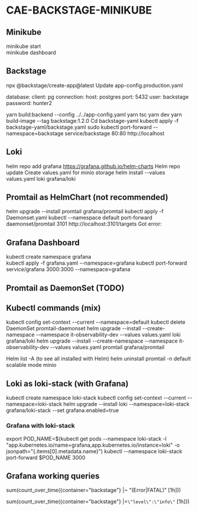 
# CAE-BACKSTAGE-MINIKUBE

## Minikube

minikube start  
minikube dashboard

## Backstage

npx @backstage/create-app@latest
Update app-config.production.yaml

database:
    client: pg
    connection:
      host: postgres
      port: 5432
      user: backstage
      password: hunter2

yarn build:backend --config ../../app-config.yaml
yarn tsc
yarn dev
yarn build-image --tag backstage:1.2.0
Cd backstage-yaml
kubectl apply -f backstage-yaml/backstage.yaml
sudo kubectl port-forward --namespace=backstage service/backstage 80:80
http://localhost

## Loki

helm repo add grafana https://grafana.github.io/helm-charts
Helm repo update
Create values.yaml for minio storage
helm install --values values.yaml loki grafana/loki

## Promtail as HelmChart (not recommended)

helm upgrade --install promtail grafana/promtail
kubectl apply -f Daemonset.yaml
kubectl --namespace default port-forward daemonset/promtail 3101
http://localhost:3101/targets
Got error:

## Grafana Dashboard

kubectl create namespace grafana  
kubectl apply -f grafana.yaml --namespace=grafana
kubectl port-forward service/grafana 3000:3000 --namespace=grafana

## Promtail as DaemonSet (TODO)

## Kubectl commands (mix)

kubectl config set-context --current --namespace=default
kubectl delete DaemonSet promtail-daemonset
helm upgrade --install --create-namespace --namespace it-observability-dev --values values.yaml loki grafana/loki
helm upgrade --install --create-namespace --namespace it-observability-dev --values values.yaml promtail grafana/promtail

Helm list -A (to see all installed with Helm)
helm uninstall promtail -n default scalable mode minio

## Loki as loki-stack (with Grafana)

kubectl create namespace loki-stack
kubectl config set-context --current --namespace=loki-stack 
helm upgrade --install loki --namespace=loki-stack grafana/loki-stack --set grafana.enabled=true

### Grafana with loki-stack

export POD_NAME=$(kubectl get pods --namespace loki-stack -l "app.kubernetes.io/name=grafana,app.kubernetes.io/instance=loki" -o jsonpath="{.items[0].metadata.name}")
kubectl --namespace loki-stack port-forward $POD_NAME 3000

## Grafana working queries

sum(count_over_time({container="backstage"} |~ "(Error|FATAL)" [1h]))

sum(count_over_time({container="backstage"} |=`\"level\":\"info\"` [1h]))
